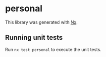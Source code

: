 # personal

This library was generated with [Nx](https://nx.dev).

## Running unit tests

Run `nx test personal` to execute the unit tests.
